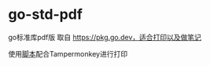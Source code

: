 # go-std-pdf

go标准库pdf版 取自 https://pkg.go.dev，适合打印以及做笔记

使用[脚本](go_dev_package_to_pdf.js)配合Tampermonkey进行打印
